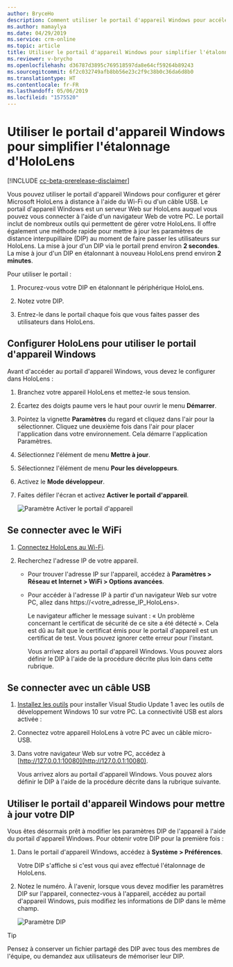 ```yaml
---
author: BryceHo
description: Comment utiliser le portail d'appareil Windows pour accélérer l'étalonnage d'HoloLens lors de l'utilisation de Dynamics 365 Guides en version préliminaire
ms.author: mamaylya
ms.date: 04/29/2019
ms.service: crm-online
ms.topic: article
title: Utiliser le portail d'appareil Windows pour simplifier l'étalonnage d'HoloLens
ms.reviewer: v-brycho
ms.openlocfilehash: d36787d3895c769518597da8e64cf59264b89243
ms.sourcegitcommit: 6f2c032749afb8bb56e23c2f9c38b0c36da6d8b0
ms.translationtype: HT
ms.contentlocale: fr-FR
ms.lasthandoff: 05/06/2019
ms.locfileid: "1575520"
---
```

# <a name="use-the-windows-device-portal-to-streamline-hololens-calibration"></a>Utiliser le portail d'appareil Windows pour simplifier l'étalonnage d'HoloLens

[!INCLUDE [cc-beta-prerelease-disclaimer](../includes/cc-beta-prerelease-disclaimer.md)]
 
Vous pouvez utiliser le portail d'appareil Windows pour configurer et gérer Microsoft HoloLens à distance à l'aide du Wi-Fi ou d'un câble USB. Le portail d'appareil Windows est un serveur Web sur HoloLens auquel vous pouvez vous connecter à l'aide d'un navigateur Web de votre PC. Le portail inclut de nombreux outils qui permettent de gérer votre HoloLens. Il offre également une méthode rapide pour mettre à jour les paramètres de distance interpupillaire (DIP) au moment de faire passer les utilisateurs sur HoloLens. La mise à jour d'un DIP via le portail prend environ **2 secondes**. La mise à jour d'un DIP en étalonnant à nouveau HoloLens prend environ **2 minutes**.

Pour utiliser le portail :

1. Procurez-vous votre DIP en étalonnant le périphérique HoloLens. 

2. Notez votre DIP.

3. Entrez-le dans le portail chaque fois que vous faites passer des utilisateurs dans HoloLens. 

## <a name="set-up-your-hololens-to-use-the-windows-device-portal"></a>Configurer HoloLens pour utiliser le portail d'appareil Windows

Avant d'accéder au portail d'appareil Windows, vous devez le configurer dans HoloLens :

1.  Branchez votre appareil HoloLens et mettez-le sous tension.

2.  Écartez des doigts paume vers le haut pour ouvrir le menu **Démarrer**.

3.  Pointez la vignette **Paramètres** du regard et cliquez dans l'air pour la sélectionner. Cliquez une deuxième fois dans l'air pour placer l'application dans votre environnement. Cela démarre l'application Paramètres.

4.  Sélectionnez l'élément de menu **Mettre à jour**.

5.  Sélectionnez l'élément de menu **Pour les développeurs**.

6.  Activez le **Mode développeur**.

7.  Faites défiler l'écran et activez **Activer le portail d'appareil**.

    ![Paramètre Activer le portail d'appareil](media/developers-settings.PNG "Paramètre Activer le portail d'appareil")
 
## <a name="connect-with-wi-fi"></a>Se connecter avec le WiFi

1.  [Connectez HoloLens au Wi-Fi](https://docs.microsoft.com/en-us/windows/mixed-reality/connecting-to-wi-fi-on-hololens).

2.  Recherchez l'adresse IP de votre appareil.

    - Pour trouver l'adresse IP sur l'appareil, accédez à **Paramètres > Réseau et Internet > WiFi > Options avancées**.
    
    - Pour accéder à l'adresse IP à partir d'un navigateur Web sur votre PC, allez dans https://<votre_adresse_IP_HoloLens>.
    
      Le navigateur afficher le message suivant : « Un problème concernant le certificat de sécurité de ce site a été détecté ». Cela est dû au fait que le certificat émis pour le portail d'appareil est un certificat de test. Vous pouvez ignorer cette erreur pour l'instant.

      Vous arrivez alors au portail d'appareil Windows. Vous pouvez alors définir le DIP à l'aide de la procédure décrite plus loin dans cette rubrique.

## <a name="connect-with-usb"></a>Se connecter avec un câble USB

1.  [Installez les outils](https://docs.microsoft.com/en-us/windows/mixed-reality/install-the-tools) pour installer Visual Studio Update 1 avec les outils de développement Windows 10 sur votre PC. La connectivité USB est alors activée :

2.  Connectez votre appareil HoloLens à votre PC avec un câble micro-USB.

3.  Dans votre navigateur Web sur votre PC, accédez à [http://127.0.0.1:10080](http://127.0.0.1:10080).

    Vous arrivez alors au portail d'appareil Windows. Vous pouvez alors définir le DIP à l'aide de la procédure décrite dans la rubrique suivante.

## <a name="use-the-windows-device-portal-to-update-your-ipd"></a>Utiliser le portail d'appareil Windows pour mettre à jour votre DIP

Vous êtes désormais prêt à modifier les paramètres DIP de l'appareil à l'aide du portail d'appareil Windows. Pour obtenir votre DIP pour la première fois :

1.  Dans le portail d'appareil Windows, accédez à **Système > Préférences**. 

    Votre DIP s'affiche si c'est vous qui avez effectué l'étalonnage de HoloLens.

2.  Notez le numéro. À l'avenir, lorsque vous devez modifier les paramètres DIP sur l'appareil, connectez-vous à l'appareil, accédez au portail d'appareil Windows, puis modifiez les informations de DIP dans le même champ. 

    ![Paramètre DIP](media/ipd-setting.PNG "Paramètre DIP")
 
> [!TIP]
> Pensez à conserver un fichier partagé des DIP avec tous des membres de l'équipe, ou demandez aux utilisateurs de mémoriser leur DIP. 


